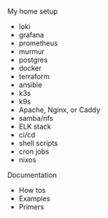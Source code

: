 My home setup 
- loki
- grafana
- prometheus
- murmur
- postgres
- docker
- terraform
- ansible
- k3s
- k9s
- Apache, Nginx, or Caddy
- samba/nfs
- ELK stack
- ci/cd
- shell scripts
- cron jobs
- nixos

  
Documentation
- How tos
- Examples
- Primers
  
